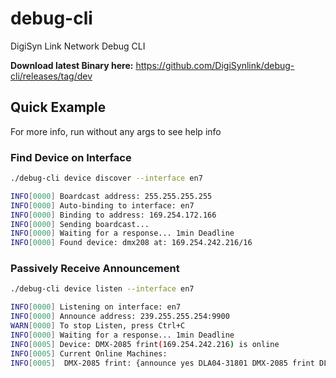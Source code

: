 # debug-cli

DigiSyn Link Network Debug CLI

**Download latest Binary here:** https://github.com/DigiSynlink/debug-cli/releases/tag/dev

## Quick Example

For more info, run without any args to see help info

### Find Device on Interface

```bash
./debug-cli device discover --interface en7
```

```bash
INFO[0000] Boardcast address: 255.255.255.255
INFO[0000] Auto-binding to interface: en7
INFO[0000] Binding to address: 169.254.172.166
INFO[0000] Sending boardcast...
INFO[0000] Waiting for a response... 1min Deadline
INFO[0000] Found device: dmx208 at: 169.254.242.216/16
```

### Passively Receive Announcement

```bash
./debug-cli device listen --interface en7
```

```bash
INFO[0000] Listening on interface: en7
INFO[0000] Announce address: 239.255.255.254:9900
WARN[0000] To stop Listen, press Ctrl+C
INFO[0000] Waiting for a response... 1min Deadline
INFO[0005] Device: DMX-2085 frint(169.254.242.216) is online
INFO[0005] Current Online Machines:
INFO[0005] 	DMX-2085 frint: {announce yes DLA04-31801 DMX-2085 frint DLA04 both 4 IN1,IN2,IN3,IN4 Out1,Out2,Out3,Out4 169.254.242.216  254666093}
```
